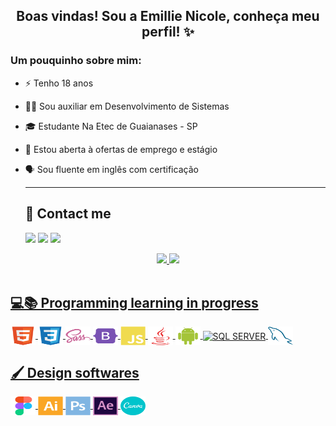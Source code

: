 ## <div class="title" align=center> Boas vindas! Sou a Emillie Nicole, conheça meu perfil! ✨</div>

### Um pouquinho sobre mim:

- ⚡ Tenho 18 anos
- 👩‍💻 Sou auxiliar em Desenvolvimento de Sistemas
- 🎓 Estudante Na Etec de Guaianases - SP
- 💼 Estou aberta à ofertas de emprego e estágio
- 🗣️ Sou fluente em inglês com certificação
  <hr>
  <!-- CONTACT -->
  <h2>💬 Contact me</h2>
  <div> 
    
    <a href = "mailto:emilliedev@gmail.com"><img src="https://img.shields.io/badge/-Gmail-%23333?style=for-the-badge&logo=gmail&logoColor=white" target="_blank"></a>
    <a href="https://www.linkedin.com/in/emíllie-nicole-duarte-souza-3886331a3/" target="_blank"><img src="https://img.shields.io/badge/-LinkedIn-%230077B5?style=for-the-badge&logo=linkedin&logoColor=white" target="_blank"></a> 
    <a href="https://www.instagram.com/emiiole/" target="_blank"><img src="https://img.shields.io/badge/-Instagram-%23E4405F?style=for-the-badge&logo=instagram&logoColor=white" target="_blank"></a>
    
 
</div>
<!-- CARDS -->

<div align="center">
  <a href="https://github.com/emillienicole">
  <img height="180em" src="https://github-readme-stats.vercel.app/api?username=emillienicole&show_icons=true&theme=shades-of-purple&include_all_commits=true&count_private=true"/>
  <img height="180em" src="https://github-readme-stats.vercel.app/api/top-langs/?username=emillienicole&layout=compact&langs_count=7&theme=shades-of-purple"/>
</div>
 
 <!-- ICONS -->
<div style="display: inline_block"><br>
   
   <h2>💻📚 Programming learning in progress</h2>
  <img align="center" alt="HTML5" title="HTML5" height="30" width="40" src="https://raw.githubusercontent.com/devicons/devicon/2ae2a900d2f041da66e950e4d48052658d850630/icons/html5/html5-original.svg">
   <img align="center" alt="CSS3" title="CSS3" height="30" width="40" src="https://raw.githubusercontent.com/devicons/devicon/master/icons/css3/css3-original.svg">
   <img align="center" alt="SASS" title="SASS" height="30" width="40" src="https://raw.githubusercontent.com/devicons/devicon/master/icons/sass/sass-original.svg">
   <img align="center" alt="BOOTSTRAP" title="BOOTSTRAP" height="30" width="40" src="https://raw.githubusercontent.com/devicons/devicon/master/icons/bootstrap/bootstrap-plain.svg">
   <img align="center" alt="JAVASCRIPT" title="JAVASCRIPT" height="30" width="40" src="https://raw.githubusercontent.com/devicons/devicon/2ae2a900d2f041da66e950e4d48052658d850630/icons/javascript/javascript-plain.svg">
   <img align="center" alt="JAVA" title="JAVA" height="30" width="40" src="https://raw.githubusercontent.com/devicons/devicon/master/icons/java/java-plain.svg">
   <img align="center" alt="ANDROID STUDIO" title="ANDROID STUDIO" height="30" width="40" src="https://raw.githubusercontent.com/devicons/devicon/master/icons/android/android-plain.svg">
   <img align="center" alt="SQL SERVER" title="SQL SERVER" height="30" width="40" src="https://img.icons8.com/color/50/000000/microsoft-sql-server.png">
   <img align="center" alt="MYSQL" title="MYSQL" height="30" width="40" src="https://raw.githubusercontent.com/devicons/devicon/master/icons/mysql/mysql-plain.svg">
  
   <h2>🖌️ Design softwares</h2>
   <img align="center" alt="FIGMA" title="FIGMA" height="30" width="40" src="https://raw.githubusercontent.com/devicons/devicon/master/icons/figma/figma-original.svg">
   <img align="center" alt="AI" title="ILLUSTRATOR" height="30" width="40" src="https://raw.githubusercontent.com/devicons/devicon/master/icons/illustrator/illustrator-plain.svg">
   <img align="center" alt="PS" title="PHOTOSHOP" height="30" width="40" src="https://raw.githubusercontent.com/devicons/devicon/master/icons/photoshop/photoshop-plain.svg">
   <img align="center" alt="AE" title="AFTER EFFECTS" height="30" width="40" src="https://raw.githubusercontent.com/devicons/devicon/2ae2a900d2f041da66e950e4d48052658d850630/icons/aftereffects/aftereffects-original.svg">
   <img align="center" alt="CANVA" title="CANVA" height="30" width="40" src="https://raw.githubusercontent.com/devicons/devicon/master/icons/canva/canva-original.svg">
   
</div>
  
 

